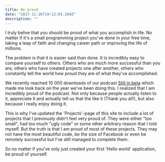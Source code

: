 ```yaml
---
title: Be proud
date: "2017-11-26T19:12:03.284Z"
description: ""
---
```


I truly belive that you should be proud of what you accomplish in life. No matter if it's a small programming project you've done in your free time, taking a leap of faith and changing career path or improving the life of millions.

The problem is that it is easier said than done. It is incredibly easy to compare yourself to others. Others who are much more successful than you are, others who have created projects one after another, others who constantly tell the world how proud they are of what they've accomplished.

We recently reached 10 000 downloads of our podcast [Still in beta](http://stillinbeta.se) which made me look back on the year we've been doing this. I realized that I am incredibly proud of the podcast. Not only because people actually listen to it, appreciate it and actually tell us that the like it (Thank you all!), but also because I really enjoy doing it.

This is why I've updated the 'Projects'-page of this site to include a lot of projects that I previously didn't feel very proud of. They were either "too small", had too much "ugly code" or some other arbitrary reason that I told myself. But the truth is that I am proud of most of these projects. They may not have the most beautiful code, be the size of Facebook or even be remotely successful but I've still managed to complete them.

So no matter if you've only just created your first 'Hello world' application, be proud of yourself.